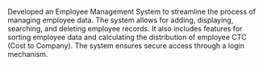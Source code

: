 Developed an Employee Management System to streamline the process of managing employee data. The system allows for adding, displaying, searching, and deleting employee records. It also includes features for sorting employee data and calculating the distribution of employee CTC (Cost to Company). The system ensures secure access through a login mechanism.
